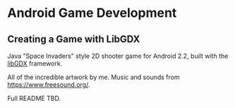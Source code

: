 # Android Game Development
## Creating a Game with LibGDX

Java "Space Invaders" style 2D shooter game for Android 2.2, built with the [libGDX](https://libgdx.badlogicgames.com/)  framework.

All of the incredible artwork by me. Music and sounds from https://www.freesound.org/.

Full README TBD.
